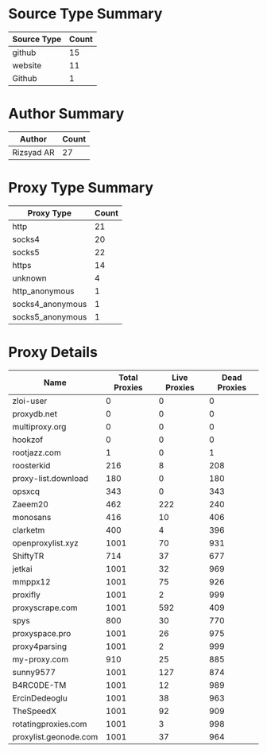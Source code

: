 # Source Type Summary

| Source Type | Count |
|-------------|-------|
| github | 15 |
| website | 11 |
| Github | 1 |


# Author Summary

| Author | Count |
|--------|-------|
| Rizsyad AR | 27 |


# Proxy Type Summary

| Proxy Type | Count |
|------------|-------|
| http | 21 |
| socks4 | 20 |
| socks5 | 22 |
| https | 14 |
| unknown | 4 |
| http_anonymous | 1 |
| socks4_anonymous | 1 |
| socks5_anonymous | 1 |


# Proxy Details

| Name | Total Proxies | Live Proxies | Dead Proxies |
|------|---------------|--------------|---------------|
| zloi-user | 0 | 0 | 0 |
| proxydb.net | 0 | 0 | 0 |
| multiproxy.org | 0 | 0 | 0 |
| hookzof | 0 | 0 | 0 |
| rootjazz.com | 1 | 0 | 1 |
| roosterkid | 216 | 8 | 208 |
| proxy-list.download | 180 | 0 | 180 |
| opsxcq | 343 | 0 | 343 |
| Zaeem20 | 462 | 222 | 240 |
| monosans | 416 | 10 | 406 |
| clarketm | 400 | 4 | 396 |
| openproxylist.xyz | 1001 | 70 | 931 |
| ShiftyTR | 714 | 37 | 677 |
| jetkai | 1001 | 32 | 969 |
| mmppx12 | 1001 | 75 | 926 |
| proxifly | 1001 | 2 | 999 |
| proxyscrape.com | 1001 | 592 | 409 |
| spys | 800 | 30 | 770 |
| proxyspace.pro | 1001 | 26 | 975 |
| proxy4parsing | 1001 | 2 | 999 |
| my-proxy.com | 910 | 25 | 885 |
| sunny9577 | 1001 | 127 | 874 |
| B4RC0DE-TM | 1001 | 12 | 989 |
| ErcinDedeoglu | 1001 | 38 | 963 |
| TheSpeedX | 1001 | 92 | 909 |
| rotatingproxies.com | 1001 | 3 | 998 |
| proxylist.geonode.com | 1001 | 37 | 964 |
